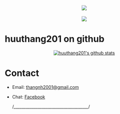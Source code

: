 <h1 align="center">
  <a href="https://git.io/typing-svg">
    <img src="https://readme-typing-svg.herokuapp.com/?lines=Hello,+World!;My+name+is+Thang.;Welcome+to+my+profile!&center=true&size=27">
  </a>
</h1>

<p align="center">
  <img src="https://github.com/raklaptudirm/raklaptudirm/blob/main/robot.svg">
</p>

# huuthang201 on github

<p align="center">
  <a href="https://github.com/huuthang201"><img src="https://github-readme-stats.vercel.app/api?username=huuthang201&hide_border=true&show_icons=true" alt="huuthang201's github stats"></a>
</p>

# Contact

- Email: thangnh2001@gmail.com
- Chat: [Facebook](https://www.facebook.com/ht3tiz)
  
  /*_____________________________________*/
<!---
huuthang201/huuthang201 is a ✨ special ✨ repository because its `README.md` (this file) appears on your GitHub profile.
You can click the Preview link to take a look at your changes.
--->
